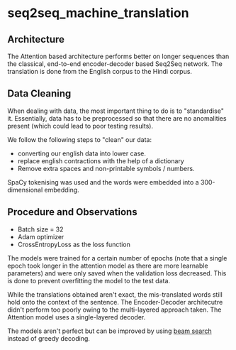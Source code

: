 # seq2seq_machine_translation

## Architecture
The Attention based architecture performs better on longer sequences than the classical,
end-to-end encoder-decoder based Seq2Seq network. The translation is done from the English corpus to the Hindi corpus.

## Data Cleaning
When dealing with data, the most important thing to do is to "standardise" it. 
Essentially, data has to be preprocessed so that there are no anomalities present (which could lead to poor testing results).

We follow the following steps to "clean" our data:
- converting our english data into lower case.
- replace english contractions with the help of a dictionary
- Remove extra spaces and non-printable symbols / numbers.

SpaCy tokenising was used and the words were embedded into a 300-dimensional embedding.

## Procedure and Observations
- Batch size = 32
- Adam optimizer
- CrossEntropyLoss as the loss function

The models were trained for a certain number of epochs (note that a single epoch took longer in the attention model as there are more learnable parameters)
and were only saved when the validation loss decreased. This is done to prevent overfitting the model to the test data.

While the translations obtained aren't exact, the mis-translated words still hold onto the context of the sentence.
The Encoder-Decoder architecutre didn't perform too poorly owing to the multi-layered approach taken. The Attention model uses a single-layered decoder.

The models aren't perfect but can be improved by using [beam search](https://medium.com/@dhartidhami/beam-search-in-seq2seq-model-7606d55b21a5) instead of greedy decoding.
